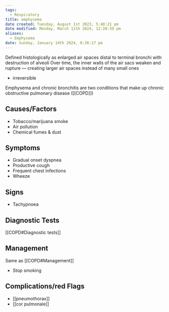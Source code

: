 ```yaml
---
tags:
  - Respiratory
title: emphysema
date created: Tuesday, August 1st 2023, 5:40:21 pm
date modified: Monday, March 11th 2024, 12:20:39 pm
aliases:
  - Emphysema
date: Sunday, January 14th 2024, 8:36:17 pm
---
```


Defined histologically as enlarged air spaces distal to terminal bronchi with destruction of alveoli Over time, the inner walls of the air sacs weaken and rupture — creating larger air spaces instead of many small ones

- irreversible

Emphysema and chronic bronchitis are two conditions that make up chronic obstructive pulmonary disease ([[COPD]])

## Causes/Factors

- Tobacco/marijuana smoke
- Air pollution
- Chemical fumes & dust

## Symptoms

- Gradual onset dyspnea
- Productive cough
- Frequent chest infections
- Wheeze

## Signs

- Tachypnoea

## Diagnostic Tests

[[COPD#Diagnostic tests]]

## Management

Same as [[COPD#Management]]

- Stop smoking

## Complications/red Flags

- [[pneumothorax]]
- [[cor pulmonale]]
